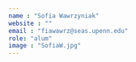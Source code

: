 ```yaml
---
name : "Sofia Wawrzyniak"
website : ""
email : "fiawawrz@seas.upenn.edu"
role: "alum"
image : "SofiaW.jpg"
---
```

